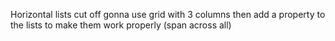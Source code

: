 Horizontal lists cut off gonna use grid with 3 columns then add a property to the lists to make them work properly (span across all)